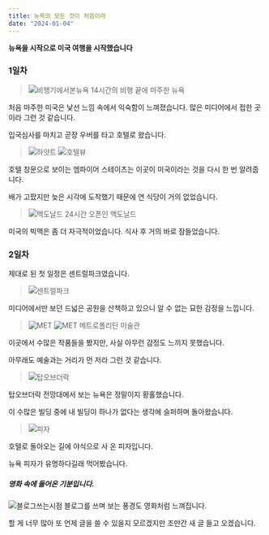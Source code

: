 ```yaml
---
title: 뉴욕의 모든 것이 처음이라
date: "2024-01-04"
---
```


**뉴욕을 시작으로 미국 여행을 시작했습니다**

### 1일차

> ![비행기에서본뉴욕](https://github.com/TaehyunJeon0203/TaehyunJeon0203.github.io/assets/84451999/334a763a-385a-4023-a191-0ce97c3b09a7)
> 14시간의 비행 끝에 마주한 뉴욕

처음 마주한 미국은 낯선 느낌 속에서 익숙함이 느껴졌습니다.
많은 미디어에서 접한 곳이라 그런 것 같습니다.

입국심사를 마치고 곧장 우버를 타고 호텔로 왔습니다.

> ![하얏트](https://github.com/TaehyunJeon0203/TaehyunJeon0203.github.io/assets/84451999/50274797-1013-4a88-8795-4530cc1d4f9f) ![호텔뷰](https://github.com/TaehyunJeon0203/TaehyunJeon0203.github.io/assets/84451999/2c67ed3a-1059-439e-8eb2-74c1ced9e612)

호텔 창문으로 보이는 엠파이어 스테이츠는 이곳이 미국이라는 것을 다시 한 번 알려줍니다.

배가 고팠지만 늦은 시각에 도착했기 때문에 연 식당이 거의 없었습니다.

> ![맥도날드](https://github.com/TaehyunJeon0203/TaehyunJeon0203.github.io/assets/84451999/1faa111f-0227-479a-a25d-03f1180782ac)
> 24시간 오픈인 맥도날드

미국의 빅맥은 좀 더 자극적이었습니다. 식사 후 거의 바로 잠들었습니다.

### 2일차

제대로 된 첫 일정은 센트럴파크였습니다.

> ![센트럴파크](https://github.com/TaehyunJeon0203/TaehyunJeon0203.github.io/assets/84451999/15b44b26-3623-4fe6-89a5-eb5f21f3b6a3)

미디어에서만 보던 드넓은 공원을 산책하고 있으니 알 수 없는 묘한 감정을 느낍니다.

> ![MET](https://github.com/TaehyunJeon0203/TaehyunJeon0203.github.io/assets/84451999/a6a4bc11-d22e-4840-8976-3e67c44109c4) ![MET](https://github.com/TaehyunJeon0203/TaehyunJeon0203.github.io/assets/84451999/b498b694-21c9-4cf2-ab14-809213d7a311)
> 메트로폴리탄 미술관

이곳에서 수많은 작품들을 봤지만, 사실 아무런 감정도 느끼지 못했습니다.

아무래도 예술과는 거리가 먼 저라 그런 것 같습니다.

> ![탑오브더락](https://github.com/TaehyunJeon0203/TaehyunJeon0203.github.io/assets/84451999/17ce877c-99c5-48bd-b01e-2855657294ca)

탑오브더락 전망대에서 보는 뉴욕은 정말이지 황홀했습니다.

이 수많은 빌딩 중에 내 빌딩이 하나가 없다는 생각에 슬퍼하며 돌아왔습니다.

> ![피자](https://github.com/TaehyunJeon0203/TaehyunJeon0203.github.io/assets/84451999/5022dd6e-f77d-4faf-83d2-2c25ee0920cc)

호텔로 돌아오는 길에 야식으로 사 온 피자입니다.

뉴욕 피자가 유명하다길래 먹어봤습니다.

##### 영화 속에 들어온 기분입니다.

![블로그쓰는시점](https://github.com/TaehyunJeon0203/TaehyunJeon0203.github.io/assets/84451999/1e4fac49-5bc8-4a77-a9bb-9cb0e6f041a9)
블로그를 쓰며 보는 풍경도 영화처럼 느껴집니다.

할 게 너무 많아 또 언제 글을 쓸 수 있을지 모르겠지만 조만간 새 글 들고 오겠습니다.
